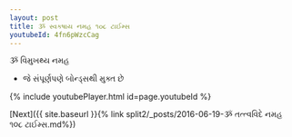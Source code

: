 ```yaml
---
layout: post
title: ૐ સ્વકષાય નમહ ૧૦૮ ટાઈમ્સ
youtubeId: 4fn6pWzcCag
---
```

 
 
 ૐ વિમુખથ્ય નમહ  
 
 -  જે સંપૂર્ણપણે બોન્ડ્સથી મુક્ત છે 
 
  
 
  
 
 
 
 
 
 


{% include youtubePlayer.html id=page.youtubeId %}
 
[Next]({{ site.baseurl }}{% link  split2/_posts/2016-06-19-ૐ તત્ત્વવિદે નમહ ૧૦૮ ટાઈમ્સ.md%})
 
